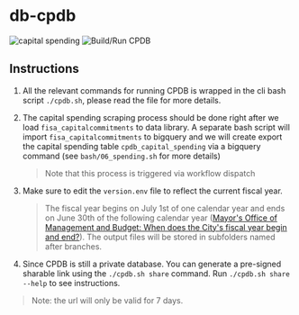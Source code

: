 # db-cpdb

![capital spending](https://github.com/NYCPlanning/db-cpdb/workflows/capital%20spending/badge.svg) ![Build/Run CPDB](https://github.com/NYCPlanning/db-cpdb/workflows/CI%20test/badge.svg)

## Instructions

1. All the relevant commands for running CPDB is wrapped in the cli bash script `./cpdb.sh`, please read the file for more details.
2. The capital spending scraping process should be done right after we load `fisa_capitalcommitments` to data library. A separate bash script will import  `fisa_capitalcommitments` to bigquery and we will create export the capital spending table `cpdb_capital_spending` via a bigquery command (see `bash/06_spending.sh` for more details)

    > Note that this process is triggered via workflow dispatch

3. Make sure to edit the `version.env` file to reflect the current fiscal year.

    > The fiscal year begins on July 1st of one calendar year and ends on June 30th of the following calendar year ([Mayor's Office of Management and Budget: When does the City's fiscal year begin and end?](https://www1.nyc.gov/site/omb/faq/frequently-asked-questions.page#:~:text=The%20fiscal%20year%20begins%20on,of%20the%20following%20calendar%20year)).
    > The output files will be stored in subfolders named after branches.

4. Since CPDB is still a private database. You can generate a pre-signed sharable link using the `./cpdb.sh share` command. Run `./cpdb.sh share --help` to see instructions.

> Note: the url will only be valid for 7 days.
